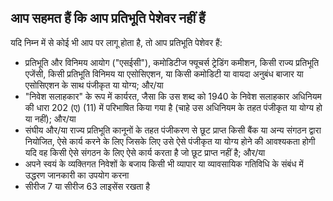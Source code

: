 ## आप सहमत हैं कि आप प्रतिभूति पेशेवर नहीं हैं

यदि निम्न में से कोई भी आप पर लागू होता है, तो आप प्रतिभूति पेशेवर हैं:
- प्रतिभूति और विनिमय आयोग ("एसईसी"), कमोडिटीज फ्यूचर्स ट्रेडिंग कमीशन, किसी राज्य प्रतिभूति एजेंसी, किसी प्रतिभूति विनिमय या एसोसिएशन, या किसी कमोडिटी या वायदा अनुबंध बाजार या एसोसिएशन के साथ पंजीकृत या योग्य; और/या
- "निवेश सलाहकार" के रूप में कार्यरत, जैसा कि उस शब्द को 1940 के निवेश सलाहकार अधिनियम की धारा 202 (ए) (11) में परिभाषित किया गया है (चाहे उस अधिनियम के तहत पंजीकृत या योग्य हो या नहीं); और/या
- संघीय और/या राज्य प्रतिभूति कानूनों के तहत पंजीकरण से छूट प्राप्त किसी बैंक या अन्य संगठन द्वारा नियोजित, ऐसे कार्य करने के लिए जिसके लिए उसे ऐसे पंजीकृत या योग्य होने की आवश्यकता होगी यदि वह किसी ऐसे संगठन के लिए ऐसे कार्य करता है जो छूट प्राप्त नहीं है; और/या
- अपने स्वयं के व्यक्तिगत निवेशों के बजाय किसी भी व्यापार या व्यावसायिक गतिविधि के संबंध में उद्धरण जानकारी का उपयोग करना
- सीरीज 7 या सीरीज 63 लाइसेंस रखता है

